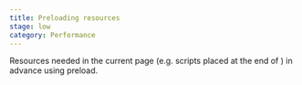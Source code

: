 ```yaml
---
title: Preloading resources
stage: low
category: Performance
---
```


Resources needed in the current page (e.g. scripts placed at the end of <body>) in advance using preload.
